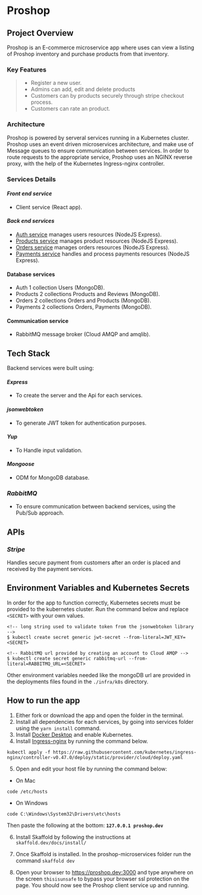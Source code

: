 # **Proshop**

## **Project Overview**

Proshop is an E-commerce microservice app where uses can view a listing of Proshop inventory and purchase products from that inventory.

### Key Features

> - Register a new user.
> - Admins can add, edit and delete products
> - Customers can by products securely through stripe checkout process.
> - Customers can rate an product.

### Architecture

Proshop is powered by serveral services running in a Kubernetes cluster. Proshop uses an event driven microservices architecture, and make use of Message queues to
ensure communication between services. In order to route requests to the appropriate service, Proshop uses an NGINX reverse proxy, with the help of the Kubernetes Ingress-nginx controller.

### **Services Details**

#### **_Front end service_**

- Client service (React app).

#### **_Back end services_**

- [Auth service](https://github.com/guillsav/proshop-microservice/tree/main/auth) manages users resources (NodeJS Express).
- [Products service](https://github.com/guillsav/proshop-microservice/tree/main/products) manages product resources (NodeJS Express).
- [Orders service](https://github.com/guillsav/proshop-microservice/tree/main/orders) manages orders resources (NodeJS Express).
- [Payments service](https://github.com/guillsav/proshop-microservice/tree/main/payments) handles and process payments resources (NodeJS Express).

#### Database services

- Auth 1 collection Users (MongoDB).
- Products 2 collections Products and Reviews (MongoDB).
- Orders 2 collections Orders and Products (MongoDB).
- Payments 2 collections Orders, Payments (MongoDB).

#### Communication service

- RabbitMQ message broker (Cloud AMQP and amqlib).

## **Tech Stack**

Backend services were built using:

#### _Express_

- To create the server and the Api for each services.

#### _jsonwebtoken_

- To generate JWT token for authentication purposes.

#### _Yup_

- To Handle input validation.

#### _Mongoose_

- ODM for MongoDB database.

### _RabbitMQ_

- To ensure communication between backend services, using the Pub/Sub approach.

## **APIs**

### **_Stripe_**

Handles secure payment from customers after an order is placed and received by the payment services.

## **Environment Variables and Kubernetes Secrets**

In order for the app to function correctly, Kubernetes secrets must be provided to the kubernetes cluster. Run the command below and replace `<SECRET>` with your own values.

```
<!-- long string used to validate token from the jsonwebtoken library -->
$ kubectl create secret generic jwt-secret --from-literal=JWT_KEY=<SECRET>

<!-- RabbitMQ url provided by creating an account to Cloud AMQP -->
$ kubectl create secret generic rabbitmq-url --from-literal=RABBITMQ_URL=<SECRET>

```

Other environment variables needed like the mongoDB url are provided in the deployments files found in the `./infra/k8s` directory.

## **How to run the app**

1. Either fork or download the app and open the folder in the terminal.
2. Install all dependencies for each services, by going into services folder using the `yarn install` command.
3. Install [Docker Desktop](https://www.docker.com/products/docker-desktop) and enable Kubernetes.
4. Install [Ingress-nginx](https://kubernetes.github.io/ingress-nginx/deploy/#docker-desktop) by running the command below.

```
kubectl apply -f https://raw.githubusercontent.com/kubernetes/ingress-nginx/controller-v0.47.0/deploy/static/provider/cloud/deploy.yaml
```

5. Open and edit your host file by running the command below:

- On Mac

```
code /etc/hosts
```

- On Windows

```
code C:\Windows\System32\Drivers\etc\hosts
```

Then paste the following at the bottom: **`127.0.0.1 proshop.dev`**

6. Install Skaffold by following the instructions at `skaffold.dev/docs/install/`

7. Once Skaffold is installed. In the proshop-microservices folder run the command `skaffold dev`

8. Open your browser to https://proshop.dev:3000 and type anywhere on the screen
   `thisisunsafe` to bypass your browser ssl protection on the page. You should now see the Proshop client service up and running.
